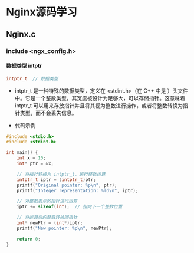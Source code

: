 # Nginx源码学习
## Nginx.c
### include <ngx_config.h>
#### 数据类型 intptr
```C
intptr_t  // 数据类型
```
- intptr_t 是一种特殊的数据类型，定义在 <stdint.h>（在 C++ 中是 <cstdint>）头文件中。它是一个整数类型，其宽度被设计为足够大，可以存储指针。这意味着 intptr_t 可以用来存放指针并且将其视为整数进行操作，或者将整数转换为指针类型，而不会丢失信息。

- 代码示例
```C
#include <stdio.h>
#include <stdint.h>

int main() {
    int x = 10;
    int* ptr = &x;

    // 将指针转换为 intptr_t，进行整数运算
    intptr_t iptr = (intptr_t)ptr;
    printf("Original pointer: %p\n", ptr);
    printf("Integer representation: %ld\n", iptr);

    // 对整数表示的指针进行运算
    iptr += sizeof(int);  // 指向下一个整数位置

    // 将运算后的整数转换回指针
    int* newPtr = (int*)iptr;
    printf("New pointer: %p\n", newPtr);

    return 0;
}

```